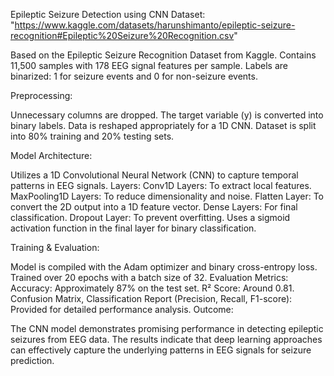 Epileptic Seizure Detection using CNN
Dataset: "https://www.kaggle.com/datasets/harunshimanto/epileptic-seizure-recognition#Epileptic%20Seizure%20Recognition.csv"

Based on the Epileptic Seizure Recognition Dataset from Kaggle.
Contains 11,500 samples with 178 EEG signal features per sample.
Labels are binarized: 1 for seizure events and 0 for non-seizure events.

Preprocessing:

Unnecessary columns are dropped.
The target variable (y) is converted into binary labels.
Data is reshaped appropriately for a 1D CNN.
Dataset is split into 80% training and 20% testing sets.

Model Architecture:

Utilizes a 1D Convolutional Neural Network (CNN) to capture temporal patterns in EEG signals.
Layers:
Conv1D Layers: To extract local features.
MaxPooling1D Layers: To reduce dimensionality and noise.
Flatten Layer: To convert the 2D output into a 1D feature vector.
Dense Layers: For final classification.
Dropout Layer: To prevent overfitting.
Uses a sigmoid activation function in the final layer for binary classification.

Training & Evaluation:

Model is compiled with the Adam optimizer and binary cross-entropy loss.
Trained over 20 epochs with a batch size of 32.
Evaluation Metrics:
Accuracy: Approximately 87% on the test set.
R² Score: Around 0.81.
Confusion Matrix, Classification Report (Precision, Recall, F1-score): Provided for detailed performance analysis.
Outcome:

The CNN model demonstrates promising performance in detecting epileptic seizures from EEG data.
The results indicate that deep learning approaches can effectively capture the underlying patterns in EEG signals for seizure prediction.
